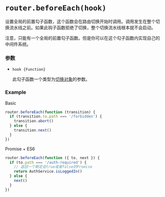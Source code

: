 # `router.beforeEach(hook)`

设置全局的前置勾子函数，这个函数会在路由切换开始时调用。调用发生在整个切换流水线之前。如果此钩子函数拒绝了切换，整个切换流水线根本就不会启动。

注意，只能有一个全局的前置勾子函数。但是你可以在这个勾子函数内实现自己的中间件系统。

### 参数

- `hook {Function}`

  此勾子函数一个类型为[切换对象](../pipeline/hooks.html#transition-object)的参数。

### Example

Basic

``` js
router.beforeEach(function (transition) {
  if (transition.to.path === '/forbidden') {
    transition.abort()
  } else {
    transition.next()
  }
})
```

Promise + ES6

``` js
router.beforeEach(function ({ to, next }) {
  if (to.path === '/auth-required') {
    // 返回一个断定会true或者false的Promise
    return AuthService.isLoggedIn()
  } else {
    next()
  }
})
```
